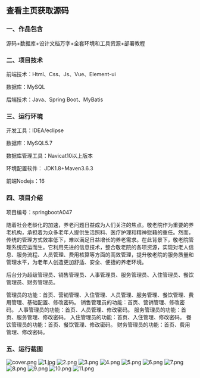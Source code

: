  
## 查看主页获取源码


### 一、作品包含

源码+数据库+设计文档万字+全套环境和工具资源+部署教程

### 二、项目技术

前端技术：Html、Css、Js、Vue、Element-ui

数据库：MySQL

后端技术：Java、Spring Boot、MyBatis

  
### 三、运行环境

开发工具：IDEA/eclipse

数据库：MySQL5.7

数据库管理工具：Navicat10以上版本

环境配置软件： JDK1.8+Maven3.6.3

前端Nodejs：16


### 四、项目介绍
项目编号：springbootA047

随着社会老龄化的加速，养老问题日益成为人们关注的焦点。敬老院作为重要的养老机构，承担着为众多老年人提供生活照料、医疗护理和精神慰藉的重任。然而，传统的管理方式效率低下，难以满足日益增长的养老需求。在此背景下，敬老院管理系统应运而生。它利用先进的信息技术，整合敬老院的各项资源，实现对老人信息、服务流程、人员管理、费用核算等方面的高效管理，提升敬老院的服务质量和管理水平，为老年人创造更加舒适、安全、便捷的养老环境。

后台分为超级管理员、销售管理员、人事管理员、服务管理员、入住管理员、餐饮管理员、财务管理员。

管理员的功能：首页、营销管理、入住管理、人员管理、服务管理、餐饮管理、费用管理、基础配置、修改密码。
销售管理员的功能：首页、营销管理、修改密码。
人事管理员的功能：首页、人员管理、修改密码。
服务管理员的功能：首页、服务管理、修改密码。
入住管理员的功能：首页、入住管理、修改密码。
餐饮管理员的功能：首页、餐饮管理、修改密码。
财务管理员的功能：首页、费用管理、修改密码。

### 五、运行截图

![cover.png](./cover.png)
![1.jpg](./1.jpg)
![2.png](./2.png)
![3.png](./3.png)
![4.png](./4.png)
![5.png](./5.png)
![6.png](./6.png)
![7.png](./7.png)
![8.png](./8.png)
![9.png](./9.png)
![10.png](./10.png)
![11.png](./11.png)



  

